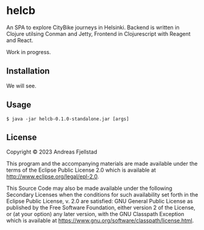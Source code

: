 # helcb

An SPA to explore CityBike journeys in Helsinki. Backend is written in Clojure utilsing Conman and Jetty, Frontend in Clojurescript with Reagent and React.

Work in progress.

## Installation

We will see.

## Usage

    $ java -jar helcb-0.1.0-standalone.jar [args]

## License

Copyright © 2023 Andreas Fjellstad

This program and the accompanying materials are made available under the
terms of the Eclipse Public License 2.0 which is available at
http://www.eclipse.org/legal/epl-2.0.

This Source Code may also be made available under the following Secondary
Licenses when the conditions for such availability set forth in the Eclipse
Public License, v. 2.0 are satisfied: GNU General Public License as published by
the Free Software Foundation, either version 2 of the License, or (at your
option) any later version, with the GNU Classpath Exception which is available
at https://www.gnu.org/software/classpath/license.html.
